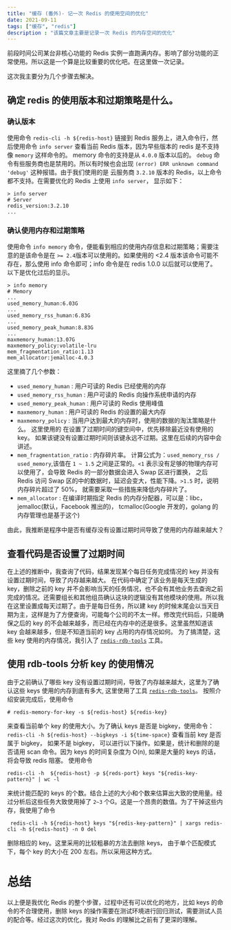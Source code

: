 ```yaml
---
title: "缓存 (番外)- 记一次 Redis 的使用空间的优化"
date: 2021-09-11
tags: ["缓存", "redis"]
description : "该篇文章主要是记录一次 Redis 的内存空间的优化"
---
```

前段时间公司某台非核心功能的 Redis 实例一直跑满内存。影响了部分功能的正常使用。所以这是一个算是比较重要的优化吧。在这里做一次记录。

这次我主要分为几个步骤去解决。
## 确定 redis 的使用版本和过期策略是什么。
### 确认版本
使用命令 `redis-cli -h ${redis-host}` 链接到 Redis 服务上，进入命令行，然后使用命令 `info server` 查看当前 Redis 版本，因为早些版本的 redis 是不支持像 `memory` 这样命令的。 memory 命令的支持是从 `4.0.0` 版本以后的。 `debug` 命令有些服务商也是禁用的。所以有时候也会出现 `(error) ERR unknown command 'debug'` 这种报错。由于我们使用的是 云服务商 `3.2.10` 版本的 Redis，以上命令都不支持。在需要优化的 Redis 上使用 `info server`， 显示如下：
```shell
> info server
# Server
redis_version:3.2.10
...
```
 ### 确认使用内存和过期策略
 使用命令 `info memory` 命令，便能看到相应的使用内存信息和过期策略；需要注意的是该命令是在 `>= 2.4`版本可以使用的。如果使用的 <2.4 版本该命令可能不存在，那么使用 info 命令即可；info 命令是在 redis 1.0.0 以后就可以使用了。 以下是优化过后的显示。
 ```shell
 > info memory
 # Memory
 ...
used_memory_human:6.03G
...
used_memory_rss_human:6.83G
...
used_memory_peak_human:8.83G
...
maxmemory_human:13.07G
maxmemory_policy:volatile-lru
mem_fragmentation_ratio:1.13
mem_allocator:jemalloc-4.0.3
```
这里摘了几个参数：
- `used_memory_human` : 用户可读的 Redis 已经使用的内存
- `used_memory_rss_human` : 用户可读的 Redis 向操作系统申请的内存
- `used_memory_peak_human` : 用户可读的 Redis 使用峰值
- `maxmemory_human` : 用户可读的 Redis 的设置的最大内存
- `maxmemory_policy` : 当用户达到最大的内存时，使用的数据的淘汰策略是什么。 这里使用的 在设置了过期时间的键空间中，优先移除最近没有使用的 key。 如果该键没有设置过期时间则该键永远不过期。这里在后续的内容中会讲述。
- `mem_fragmentation_ratio` : 内存碎片率。 计算公式为：`used_memory_rss / used_memory`,该值在 `1 ~ 1.5` 之间是正常的。`<1` 表示没有足够的物理内存可以使用了，会导致 Redis 的一部分数据会进入 Swap 区进行置换， 之后 Redis 访问 Swap 区的中的数据时，延迟会变大，性能下降。`>1.5` 时，说明内存碎片超过了 50%， 就需要采取一些措施来降低内存碎片了。
- `mem_allocator` : 在编译时期指定 Redis 的内存分配器，可以是：libc， jemalloc(默认，Facebook 推出的)， tcmalloc(Google 开发的，golang 的内存管理也是基于这个)

由此，我推断是程序中是否有缓存没有设置过期时间导致了使用的内存越来越大？

## 查看代码是否设置了过期时间
在上述的推断中，我查询了代码，结果发现某个每日任务完成情况的 key 并没有设置过期时间，导致了内存越来越大。 在代码中确定了该业务是每天生成的 key，删除之前的 key 并不会影响当天的任务情况，也不会有其他业务去查询之前完成的情况。还需要组长和其他组员确认这块的逻辑没有其他模块的使用。所以我在这里设置成每天过期了。由于是每日任务，所以建 key 的时候末尾会以当天日期为主，这样是为了方便查询，可能每个公司的不太一样。修改完代码后，只能确保之后的 key 的不会越来越多，而已经在内存中的还是很多。这里虽然知道该 key 会越来越多，但是不知道当前的 key 占用的内存情况如何。
为了搞清楚，这些 key 使用的内存情况，我引入了 [`redis-rdb-tools`](https://github.com/sripathikrishnan/redis-rdb-tools) 工具。

## 使用 rdb-tools 分析 key 的使用情况
由于之前确认了哪些 key 没有设置过期时间，导致了内存越来越大，这里为了确认这些 keys 使用的内存到底有多大, 这里使用了工具 [`redis-rdb-tools`](https://github.com/sripathikrishnan/redis-rdb-tools)。 按照介绍安装完成后，使用命令
```shell
# redis-memory-for-key -s ${redis-host} ${redis-key}
```
来查看当前单个 key 的使用大小。为了确认 keys 是否是 bigkey，使用命令：`redis-cli -h ${redis-host} --bigkeys -i ${time-space}` 查看当前 key 是否属于 bigkey， 如果不是 bigkey， 可以进行以下操作。如果是，统计和删除的是否请用 scan 命令。因为 keys 的时间复杂度为 O(n), 如果是大量的 keys 的话，将会导致 redis 阻塞。
使用命令
```shell
redis-cli -h  ${redis-host} -p ${reds-port} keys "${redis-key-pattern}" | wc -l
```
来统计能匹配的 keys 的个数。结合上述的大小和个数来估算出大致的使用量。经过分析后这些任务大致使用掉了 `2~3` 个G。这是一个昂贵的数值。为了干掉这些内存，我使用了命令
```shell
 redis-cli -h ${redis-host} keys "${redis-key-pattern}" | xargs redis-cli -h ${redis-host} -n 0 del
```
删除相应的 key。这里采用的比较粗暴的方法去删除 keys， 由于单个匹配模式下，每个 key 的大小在 200 左右。所以采用这种方式。


# 总结
以上便是我优化 Redis 的整个步骤，过程中还有可以优化的地方，比如 keys 的命令的不合理使用，删除 keys 的操作需要在测试环境进行回归测试，需要测试人员的配合等。经过这次的优化，我对 Redis 的理解比之前有了更深的理解。